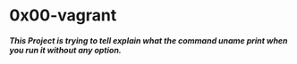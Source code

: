 # 0x00-vagrant 

##### This Project is trying to tell explain what the command uname print when you run it without any option.
